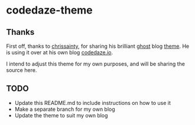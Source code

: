 # codedaze-theme

## Thanks 
First off, thanks to [chrissainty](https://github.com/chrissainty), for sharing his brilliant [ghost](https://ghost.org/) blog [theme](https://github.com/chrissainty/codedaze-theme). He is using it over at his own blog [codedaze.io](https://codedaze.io/).

I intend to adjust this theme for my own purposes, and will be sharing the source here.

## TODO

* Update this README.md to include instructions on how to use it
* Make a separate branch for my own blog
* Update the theme to suit my own blog
